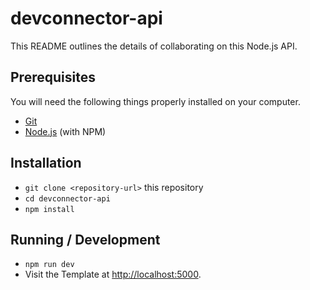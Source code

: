 # devconnector-api

This README outlines the details of collaborating on this Node.js API.

## Prerequisites

You will need the following things properly installed on your computer.

* [Git](https://git-scm.com/)
* [Node.js](https://nodejs.org/) (with NPM)

## Installation

* `git clone <repository-url>` this repository
* `cd devconnector-api`
* `npm install`

## Running / Development

* `npm run dev`
* Visit the Template at [http://localhost:5000](http://localhost:5000).